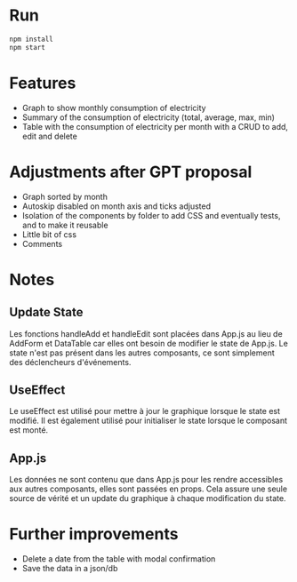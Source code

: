 # Run
```bash
npm install
npm start
```

# Features
- Graph to show monthly consumption of electricity
- Summary of the consumption of electricity (total, average, max, min)
- Table with the consumption of electricity per month with a CRUD to add, edit and delete

# Adjustments after GPT proposal
- Graph sorted by month
- Autoskip disabled on month axis and ticks adjusted
- Isolation of the components by folder to add CSS and eventually tests, and to make it reusable
- Little bit of css
- Comments


# Notes

## Update State
Les fonctions handleAdd et handleEdit sont placées dans App.js au lieu de AddForm et DataTable car elles ont besoin de modifier le state de App.js. Le state n'est pas présent dans les autres composants, ce sont simplement des déclencheurs d'événements.

## UseEffect
Le useEffect est utilisé pour mettre à jour le graphique lorsque le state est modifié. Il est également utilisé pour initialiser le state lorsque le composant est monté.

## App.js
Les données ne sont contenu que dans App.js pour les rendre accessibles aux autres composants, elles sont passées en props. Cela assure une seule source de vérité et un update du graphique à chaque modification du state.

# Further improvements
- Delete a date from the table with modal confirmation
- Save the data in a json/db
